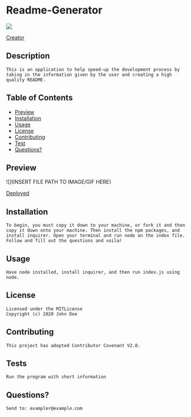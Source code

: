 
  # Readme-Generator
  ![](https://img.shields.io/badge/License-MITLicense-yellow)

  [Creator](https://github.com/rxjas)

  ## Description 
    This is an application to help speed-up the development process by taking in the information given by the user and creating a high quality README. 

  ## Table of Contents
  * [Preview](#Preview)
  * [Installation](#Installation)
  * [Usage](#Usage)
  * [License](#License)
  * [Contributing](#Contributing)
  * [Test](#Tests)
  * [Questions?](#Questions?)
     
  ## Preview
  ![](INSERT FILE PATH TO IMAGE/GIF HERE)

  [Deployed](https://github.com/Rxjas)

  ## Installation
    To begin, you must copy it down to your machine, or fork it and then copy it down onto your machine. Then install the npm packages, and install inquirer. Open your terminal and run node on the index file. Follow and fill out the questions and voila!

  ## Usage
    Have node installed, install inquirer, and then run index.js using node.

  ## License
    Licensed under the MITLicense
    Copyright (c) 2020 John Doe

  ## Contributing
    This project has adopted Contributor Covenant V2.0. 

  ## Tests
    Run the program with short information

  ## Questions?
    Send to: exampler@example.com


